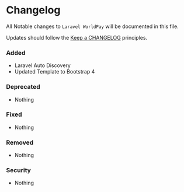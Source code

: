 # Changelog

All Notable changes to `Laravel WorldPay` will be documented in this file.

Updates should follow the [Keep a CHANGELOG](http://keepachangelog.com/) principles.


### Added
- Laravel Auto Discovery
- Updated Template to Bootstrap 4

### Deprecated
- Nothing

### Fixed
- Nothing

### Removed
- Nothing

### Security
- Nothing

